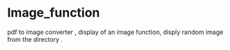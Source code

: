 # Image_function
pdf to image converter , display of an image function, disply random image from the directory .

